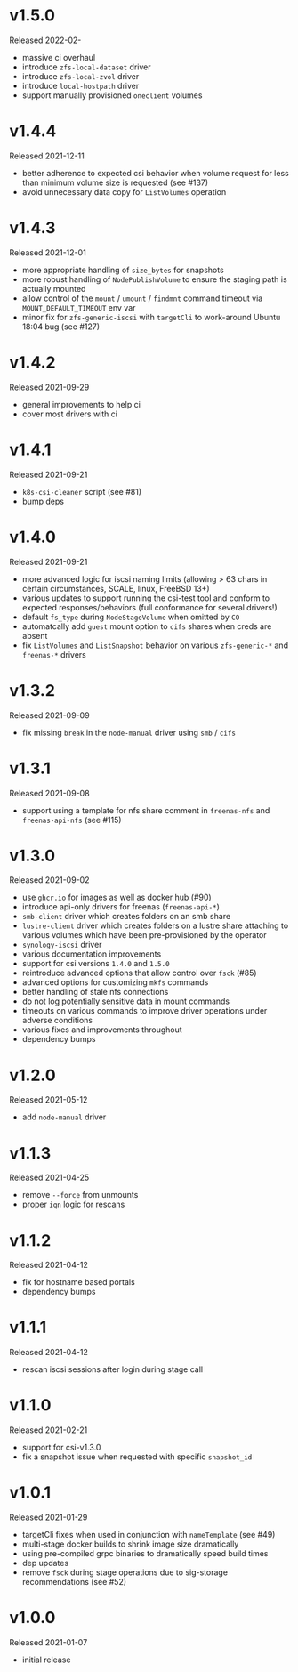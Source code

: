 # v1.5.0

Released 2022-02-

- massive ci overhaul
- introduce `zfs-local-dataset` driver
- introduce `zfs-local-zvol` driver
- introduce `local-hostpath` driver
- support manually provisioned `oneclient` volumes

# v1.4.4

Released 2021-12-11

- better adherence to expected csi behavior when volume request for less than
  minimum volume size is requested (see #137)
- avoid unnecessary data copy for `ListVolumes` operation

# v1.4.3

Released 2021-12-01

- more appropriate handling of `size_bytes` for snapshots
- more robust handling of `NodePublishVolume` to ensure the staging path is
  actually mounted
- allow control of the `mount` / `umount` / `findmnt` command timeout via
  `MOUNT_DEFAULT_TIMEOUT` env var
- minor fix for `zfs-generic-iscsi` with `targetCli` to work-around Ubuntu
  18:04 bug (see #127)

# v1.4.2

Released 2021-09-29

- general improvements to help ci
- cover most drivers with ci

# v1.4.1

Released 2021-09-21

- `k8s-csi-cleaner` script (see #81)
- bump deps

# v1.4.0

Released 2021-09-21

- more advanced logic for iscsi naming limits (allowing > 63 chars in certain
  circumstances, SCALE, linux, FreeBSD 13+)
- various updates to support running the csi-test tool and conform to expected
  responses/behaviors (full conformance for several drivers!)
- default `fs_type` during `NodeStageVolume` when omitted by `CO`
- automatcally add `guest` mount option to `cifs` shares when creds are absent
- fix `ListVolumes` and `ListSnapshot` behavior on various `zfs-generic-*` and
  `freenas-*` drivers

# v1.3.2

Released 2021-09-09

- fix missing `break` in the `node-manual` driver using `smb` / `cifs`

# v1.3.1

Released 2021-09-08

- support using a template for nfs share comment in `freenas-nfs` and
  `freenas-api-nfs` (see #115)

# v1.3.0

Released 2021-09-02

- use `ghcr.io` for images as well as docker hub (#90)
- introduce api-only drivers for freenas (`freenas-api-*`)
- `smb-client` driver which creates folders on an smb share
- `lustre-client` driver which creates folders on a lustre share
  attaching to various volumes which have been pre-provisioned by the operator
- `synology-iscsi` driver
- various documentation improvements
- support for csi versions `1.4.0` and `1.5.0`
- reintroduce advanced options that allow control over `fsck` (#85)
- advanced options for customizing `mkfs` commands
- better handling of stale nfs connections
- do not log potentially sensitive data in mount commands
- timeouts on various commands to improve driver operations under adverse
  conditions
- various fixes and improvements throughout
- dependency bumps

# v1.2.0

Released 2021-05-12

- add `node-manual` driver

# v1.1.3

Released 2021-04-25

- remove `--force` from unmounts
- proper `iqn` logic for rescans

# v1.1.2

Released 2021-04-12

- fix for hostname based portals
- dependency bumps

# v1.1.1

Released 2021-04-12

- rescan iscsi sessions after login during stage call

# v1.1.0

Released 2021-02-21

- support for csi-v1.3.0
- fix a snapshot issue when requested with specific `snapshot_id`

# v1.0.1

Released 2021-01-29

- targetCli fixes when used in conjunction with `nameTemplate` (see #49)
- multi-stage docker builds to shrink image size dramatically
- using pre-compiled grpc binaries to dramatically speed build times
- dep updates
- remove `fsck` during stage operations due to sig-storage recommendations (see #52)

# v1.0.0

Released 2021-01-07

- initial release
